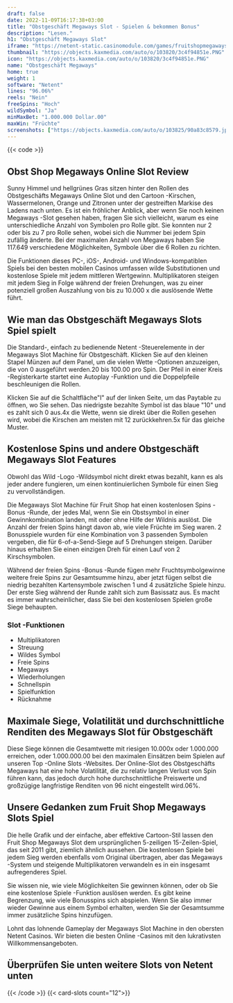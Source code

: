 ```yaml
---
draft: false
date: 2022-11-09T16:17:38+03:00
title: "Obstgeschäft Megaways Slot - Spielen & bekommen Bonus"
description: "Lesen."
h1: "Obstgeschäft Megaways Slot"
iframe: "https://netent-static.casinomodule.com/games/fruitshopmegaways-client/game/fruitshopmegaways-client.xhtml?launchType=iframe&iframeSandbox=allow-scripts%20allow-popups%20allow-popups-to-escape-sandbox%20allow-top-navigation%20allow-top-navigation-by-user-activation%20allow-same-origin%20allow-forms%20allow-pointer-lock&applicationType=browser&gameId=fruitshopmegaways_not_mobile&server=https%3A%2F%2Fnetent-game.casinomodule.com%2F&lang=en&sessId=DEMO-1832267003-EUR&operatorId=netent&statisticEndpointURL=https://gcl-int.netentcdn.com/gcs/reportData&logsId=38b673d1-3b03-4802-8d8f-2f9df2495d46&loadStarted=1613562345798&giOperatorConfig=%7B%22staticServer%22%3A%22https%3A%2F%2Fnetent-static.casinomodule.com%2F%22%2C%22targetElement%22%3A%22netentgame%22%2C%22launchType%22%3A%22iframe%22%2C%22iframeSandbox%22%3A%22allow-scripts%20allow-popups%20allow-popups-to-escape-sandbox%20allow-top-navigation%20allow-top-navigation-by-user-activation%20allow-same-origin%20allow-forms%20allow-pointer-lock%22%2C%22applicationType%22%3A%22browser%22%2C%22gameId%22%3A%22fruitshopmegaways_not_mobile%22%2C%22server%22%3A%22https%3A%2F%2Fnetent-game.casinomodule.com%2F%22%2C%22lang%22%3A%22en%22%2C%22sessId%22%3A%22DEMO-1832267003XXXX%22%2C%22operatorId%22%3A%22netent%22%7D&casinourl=https://games.netent.com&loadSeqNo=0"
thumbnail: "https://objects.kaxmedia.com/auto/o/103820/3c4f94851e.PNG"
icon: "https://objects.kaxmedia.com/auto/o/103820/3c4f94851e.PNG"
name: "Obstgeschäft Megaways"
home: true
weight: 1
software: "Netent"
lines: "96.06%"
reels: "Nein"
freeSpins: "Hoch"
wildSymbol: "Ja"
minMaxBet: "1.000.000 Dollar.00"
maxWin: "Früchte"
screenshots: ["https://objects.kaxmedia.com/auto/o/103825/90a83c8579.jpeg"]
---
```


{{< code >}}<h2>Obst Shop Megaways Online Slot Review</h2><p>Sunny Himmel und hellgrünes Gras sitzen hinter den Rollen des Obstgeschäfts Megaways Online Slot und den Cartoon -Kirschen, Wassermelonen, Orange und Zitronen unter der gestreiften Markise des Ladens nach unten. Es ist ein fröhlicher Anblick, aber wenn Sie noch keinen Megaways -Slot gesehen haben, fragen Sie sich vielleicht, warum es eine unterschiedliche Anzahl von Symbolen pro Rolle gibt. Sie konnten nur 2 oder bis zu 7 pro Rolle sehen, wobei sich die Nummer bei jedem Spin zufällig änderte. Bei der maximalen Anzahl von Megaways haben Sie 117.649 verschiedene Möglichkeiten, Symbole über die 6 Rollen zu richten.</p><p>Die Funktionen dieses PC-, iOS-, Android- und Windows-kompatiblen Spiels bei den besten mobilen Casinos umfassen wilde Substitutionen und kostenlose Spiele mit jedem mittleren Wertgewinn. Multiplikatoren steigen mit jedem Sieg in Folge während der freien Drehungen, was zu einer potenziell großen Auszahlung von bis zu 10.000 x die auslösende Wette führt.</p><h2>Wie man das Obstgeschäft Megaways Slots Spiel spielt</h2><p>Die Standard-, einfach zu bedienende Netent -Steuerelemente in der Megaways Slot Machine für Obstgeschäft. Klicken Sie auf den kleinen Stapel Münzen auf dem Panel, um die vielen Wette -Optionen anzuzeigen, die von 0 ausgeführt werden.20 bis 100.00 pro Spin. Der Pfeil in einer Kreis -Registerkarte startet eine Autoplay -Funktion und die Doppelpfeile beschleunigen die Rollen.</p><p>Klicken Sie auf die Schaltfläche"I" auf der linken Seite, um das Paytable zu öffnen, wo Sie sehen. Das niedrigste bezahlte Symbol ist das blaue "10" und es zahlt sich 0 aus.4x die Wette, wenn sie direkt über die Rollen gesehen wird, wobei die Kirschen am meisten mit 12 zurückkehren.5x für das gleiche Muster.</p><h2>Kostenlose Spins und andere Obstgeschäft Megaways Slot Features</h2><p>Obwohl das Wild -Logo -Wildsymbol nicht direkt etwas bezahlt, kann es als jeder andere fungieren, um einen kontinuierlichen Symbole für einen Sieg zu vervollständigen.</p><p>Die Megaways Slot Machine für Fruit Shop hat einen kostenlosen Spins -Bonus -Runde, der jedes Mal, wenn Sie ein Obstsymbol in einer Gewinnkombination landen, mit oder ohne Hilfe der Wildnis auslöst. Die Anzahl der freien Spins hängt davon ab, wie viele Früchte im Sieg waren. 2 Bonusspiele wurden für eine Kombination von 3 passenden Symbolen vergeben, die für 6-of-a-Send-Siege auf 5 Drehungen steigen. Darüber hinaus erhalten Sie einen einzigen Dreh für einen Lauf von 2 Kirschsymbolen.</p><p>Während der freien Spins -Bonus -Runde fügen mehr Fruchtsymbolgewinne weitere freie Spins zur Gesamtsumme hinzu, aber jetzt fügen selbst die niedrig bezahlten Kartensymbole zwischen 1 und 4 zusätzliche Spiele hinzu. Der erste Sieg während der Runde zahlt sich zum Basissatz aus. Es macht es immer wahrscheinlicher, dass Sie bei den kostenlosen Spielen große Siege behaupten.</p><h3>
Slot -Funktionen</h3><ul>
<li></span>
Multiplikatoren</li>
<li></span>
Streuung</li>
<li></span>
Wildes Symbol</li>
<li></span>
Freie Spins</li>
<li></span>
Megaways</li>
<li></span>
Wiederholungen</li>
<li></span>
Schnellspin</li>
<li></span>
Spielfunktion</li>
<li></span>
Rücknahme</li></ul><h2>Maximale Siege, Volatilität und durchschnittliche Renditen des Megaways Slot für Obstgeschäft</h2><p>Diese Siege können die Gesamtwette mit riesigen 10.000x oder 1.000.000 erreichen, oder 1.000.000.00 bei den maximalen Einsätzen beim Spielen auf unseren Top -Online Slots -Websites. Der Online-Slot des Obstgeschäfts Megaways hat eine hohe Volatilität, die zu relativ langen Verlust von Spin führen kann, das jedoch durch hohe durchschnittliche Preiswerte und großzügige langfristige Renditen von 96 nicht eingestellt wird.06%.</p><h2>Unsere Gedanken zum Fruit Shop Megaways Slots Spiel</h2><p>Die helle Grafik und der einfache, aber effektive Cartoon-Stil lassen den Fruit Shop Megaways Slot dem ursprünglichen 5-zeiligen 15-Zeilen-Spiel, das seit 2011 gibt, ziemlich ähnlich aussehen. Die kostenlosen Spiele bei jedem Sieg werden ebenfalls vom Original übertragen, aber das Megaways -System und steigende Multiplikatoren verwandeln es in ein insgesamt aufregenderes Spiel.</p><p>Sie wissen nie, wie viele Möglichkeiten Sie gewinnen können, oder ob Sie eine kostenlose Spiele -Funktion auslösen werden. Es gibt keine Begrenzung, wie viele Bonusspins sich abspielen. Wenn Sie also immer wieder Gewinne aus einem Symbol erhalten, werden Sie der Gesamtsumme immer zusätzliche Spins hinzufügen.</p><p>Lohnt das lohnende Gameplay der Megaways Slot Machine in den obersten Netent Casinos. Wir bieten die besten Online -Casinos mit den lukrativsten Willkommensangeboten.</p><h2>Überprüfen Sie unten weitere Slots von Netent unten</h2>{{< /code >}}
{{< card-slots count="12">}}